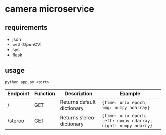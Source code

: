 # camera microservice

## requirements

* json
* cv2 (OpenCV)
* sys
* flask

## usage

`python app.py <port>`

Endpoint | Function | Description | Example
--- | --- | --- | ---
/ | GET | Returns default dictionary | `{time: unix epoch, img: numpy ndarray}`
/stereo | GET | Returns stereo dictionary | `{time: unix epoch, left: numpy ndarray, right: numpy ndarry}`
